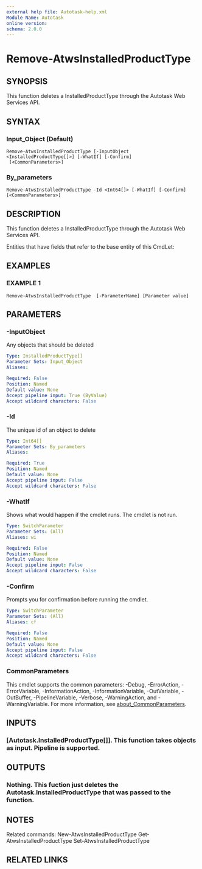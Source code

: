 ```yaml
---
external help file: Autotask-help.xml
Module Name: Autotask
online version:
schema: 2.0.0
---
```


# Remove-AtwsInstalledProductType

## SYNOPSIS
This function deletes a InstalledProductType through the Autotask Web Services API.

## SYNTAX

### Input_Object (Default)
```
Remove-AtwsInstalledProductType [-InputObject <InstalledProductType[]>] [-WhatIf] [-Confirm]
 [<CommonParameters>]
```

### By_parameters
```
Remove-AtwsInstalledProductType -Id <Int64[]> [-WhatIf] [-Confirm] [<CommonParameters>]
```

## DESCRIPTION
This function deletes a InstalledProductType through the Autotask Web Services API.

Entities that have fields that refer to the base entity of this CmdLet:

## EXAMPLES

### EXAMPLE 1
```
Remove-AtwsInstalledProductType  [-ParameterName] [Parameter value]
```

## PARAMETERS

### -InputObject
Any objects that should be deleted

```yaml
Type: InstalledProductType[]
Parameter Sets: Input_Object
Aliases:

Required: False
Position: Named
Default value: None
Accept pipeline input: True (ByValue)
Accept wildcard characters: False
```

### -Id
The unique id of an object to delete

```yaml
Type: Int64[]
Parameter Sets: By_parameters
Aliases:

Required: True
Position: Named
Default value: None
Accept pipeline input: False
Accept wildcard characters: False
```

### -WhatIf
Shows what would happen if the cmdlet runs.
The cmdlet is not run.

```yaml
Type: SwitchParameter
Parameter Sets: (All)
Aliases: wi

Required: False
Position: Named
Default value: None
Accept pipeline input: False
Accept wildcard characters: False
```

### -Confirm
Prompts you for confirmation before running the cmdlet.

```yaml
Type: SwitchParameter
Parameter Sets: (All)
Aliases: cf

Required: False
Position: Named
Default value: None
Accept pipeline input: False
Accept wildcard characters: False
```

### CommonParameters
This cmdlet supports the common parameters: -Debug, -ErrorAction, -ErrorVariable, -InformationAction, -InformationVariable, -OutVariable, -OutBuffer, -PipelineVariable, -Verbose, -WarningAction, and -WarningVariable. For more information, see [about_CommonParameters](http://go.microsoft.com/fwlink/?LinkID=113216).

## INPUTS

### [Autotask.InstalledProductType[]]. This function takes objects as input. Pipeline is supported.
## OUTPUTS

### Nothing. This fuction just deletes the Autotask.InstalledProductType that was passed to the function.
## NOTES
Related commands:
New-AtwsInstalledProductType
 Get-AtwsInstalledProductType
 Set-AtwsInstalledProductType

## RELATED LINKS
